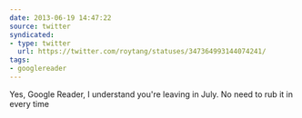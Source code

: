 ```yaml
---
date: 2013-06-19 14:47:22
source: twitter
syndicated:
- type: twitter
  url: https://twitter.com/roytang/statuses/347364993144074241/
tags:
- googlereader
---
```


Yes, Google Reader, I understand you're leaving in July. No need to rub it in every time